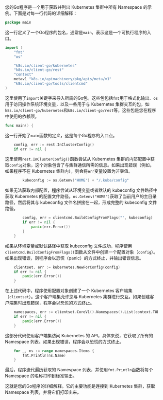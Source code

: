 您的Go程序是一个用于获取并列出 Kubernetes 集群中所有 Namespace 的示例。下面是对每一行代码的详细解释：

```go
package main
```
这一行定义了一个Go程序的包名，通常是`main`，表示这是一个可执行程序的入口。

```go
import (
    "fmt"
    "os"

    "k8s.io/client-go/kubernetes"
    "k8s.io/client-go/rest"
    "context"
    metav1 "k8s.io/apimachinery/pkg/apis/meta/v1"
    "k8s.io/client-go/tools/clientcmd"
)
```
这里使用了`import`关键字来导入所需的Go包。这些包包括`fmt`用于格式化输出、`os`用于访问操作系统环境变量，以及一些用于与 Kubernetes 集群交互的包，如`k8s.io/client-go/kubernetes`和`k8s.io/client-go/rest`等。这些包是您在程序中使用的依赖项。

```go
func main() {
```
这一行开始了`main`函数的定义，这是每个Go程序的入口点。

```go
    config, err := rest.InClusterConfig()
    if err != nil {
```
这里使用`rest.InClusterConfig()`函数尝试从 Kubernetes 集群的内部配置中获取`config`对象，这个对象包含了与集群通信所需的信息。如果出现错误（例如，如果程序不在 Kubernetes 集群内），则会将`err`变量设置为非零值。

```go
        kubeconfig := os.Getenv("HOME") + "/.kube/config"
```
如果无法获取内部配置，程序尝试从环境变量或者默认的 kubeconfig 文件路径中获取 Kubernetes 的配置文件路径。`os.Getenv("HOME")`获取了当前用户的主目录路径，然后将其与 kubeconfig 文件名拼接在一起，形成完整的 kubeconfig 文件路径。

```go
        config, err = clientcmd.BuildConfigFromFlags("", kubeconfig)
        if err != nil {
            panic(err.Error())
        }
    }
```
如果从环境变量或默认路径中获取 kubeconfig 文件成功，程序使用`clientcmd.BuildConfigFromFlags()`函数从文件中创建一个配置对象（`config`）。如果出现错误，则程序会以恐慌（panic）的方式终止，并输出错误信息。

```go
    clientset, err := kubernetes.NewForConfig(config)
    if err != nil {
        panic(err.Error())
    }
```
在上述代码中，程序使用配置对象创建了一个 Kubernetes 客户端集（`clientset`）。这个客户端集允许您与 Kubernetes 集群进行交互。如果创建客户端集时出现错误，程序会以恐慌的方式终止。

```go
    namespaces, err := clientset.CoreV1().Namespaces().List(context.TODO(), metav1.ListOptions{})
    if err != nil {
        panic(err.Error())
    }
```
这部分代码使用客户端集访问 Kubernetes 的 API，具体来说，它获取了所有的 Namespace 列表。如果出现错误，程序会以恐慌的方式终止。

```go
    for _, ns := range namespaces.Items {
        fmt.Println(ns.Name)
    }
```
最后，程序迭代遍历获取的 Namespace 列表，并使用`fmt.Println`函数将每个 Namespace 的名称打印到标准输出。

这就是您的Go程序的详细解释。它的主要功能是连接到 Kubernetes 集群，获取 Namespace 列表，并将它们打印出来。
